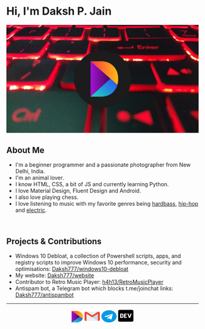 # Hi, I'm Daksh P. Jain

<img src="https://raw.githubusercontent.com/Daksh777/Daksh777/master/banner.png" alt="banner that contains my logo superimposed on my laptop's keyboard">

## About Me
- I'm a beginner programmer and a passionate photographer from New Delhi, India.
- I'm an animal lover.
- I know HTML, CSS, a bit of JS and currently learning Python.
- I love Material Design, Fluent Design and Android.
- I also love playing chess.
- I love listening to music with my favorite genres being [hardbass](https://open.spotify.com/playlist/5O4BN8XwbxQVnXvejhsYFY?si=1zXCD4PDTc2Oy2RqcDn5GQ), [hip-hop](https://open.spotify.com/playlist/6jsDavkorV92YGC3Jcu5N3?si=kSTeCUR4Si6GrBjn17y7dQ) and [electric](https://open.spotify.com/playlist/1RLhBU90PTkSb3Bt0gzXim?si=hHhgqxf7RSOzSjhOAjhtRg).
<br />

## Projects & Contributions
- Windows 10 Debloat, a collection of Powershell scripts, apps, and registry scripts to improve Windows 10 performance, security and optimisations: [Daksh777/windows10-debloat](https://github.com/Daksh777/windows10-debloat)
- My website: [Daksh777/website](https://github.com/Daksh777/website)
- Contributor to Retro Music Player: [h4h13/RetroMusicPlayer](https://github.com/h4h13/RetroMusicPlayer)
- Antispam bot, a Telegram bot which blocks t.me/joinchat links: [Daksh777/antispambot](https://github.com/Daksh777/antispambot)

---
<p align="center">
  <a href="https://daksh.eu.org" target="_blank"><img src="icons/DakshLogo.svg" height="30" width="30" /></a>
  <a href="mailto:contact@daksh.eu.org" target="_blank"><img src="icons/gmail.svg" height="32" width="40" /></a>
  <a href="https://t.me/Daksh777" target="_blank"><img src="icons/telegram.svg" height="32" width="40" /></a>
  <a href="https://dev.to/daksh777" target="_blank"><img src="icons/dev-icon.svg" height="35" width="40" /></a>
